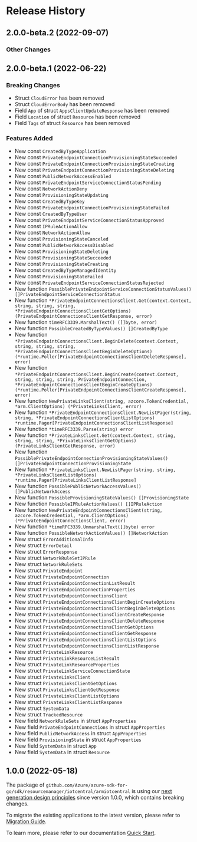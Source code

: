 # Release History

## 2.0.0-beta.2 (2022-09-07)
### Other Changes


## 2.0.0-beta.1 (2022-06-22)
### Breaking Changes

- Struct `CloudError` has been removed
- Struct `CloudErrorBody` has been removed
- Field `App` of struct `AppsClientUpdateResponse` has been removed
- Field `Location` of struct `Resource` has been removed
- Field `Tags` of struct `Resource` has been removed

### Features Added

- New const `CreatedByTypeApplication`
- New const `PrivateEndpointConnectionProvisioningStateSucceeded`
- New const `PrivateEndpointConnectionProvisioningStateCreating`
- New const `PrivateEndpointConnectionProvisioningStateDeleting`
- New const `PublicNetworkAccessEnabled`
- New const `PrivateEndpointServiceConnectionStatusPending`
- New const `NetworkActionDeny`
- New const `ProvisioningStateUpdating`
- New const `CreatedByTypeKey`
- New const `PrivateEndpointConnectionProvisioningStateFailed`
- New const `CreatedByTypeUser`
- New const `PrivateEndpointServiceConnectionStatusApproved`
- New const `IPRuleActionAllow`
- New const `NetworkActionAllow`
- New const `ProvisioningStateCanceled`
- New const `PublicNetworkAccessDisabled`
- New const `ProvisioningStateDeleting`
- New const `ProvisioningStateSucceeded`
- New const `ProvisioningStateCreating`
- New const `CreatedByTypeManagedIdentity`
- New const `ProvisioningStateFailed`
- New const `PrivateEndpointServiceConnectionStatusRejected`
- New function `PossiblePrivateEndpointServiceConnectionStatusValues() []PrivateEndpointServiceConnectionStatus`
- New function `*PrivateEndpointConnectionsClient.Get(context.Context, string, string, string, *PrivateEndpointConnectionsClientGetOptions) (PrivateEndpointConnectionsClientGetResponse, error)`
- New function `timeRFC3339.MarshalText() ([]byte, error)`
- New function `PossibleCreatedByTypeValues() []CreatedByType`
- New function `*PrivateEndpointConnectionsClient.BeginDelete(context.Context, string, string, string, *PrivateEndpointConnectionsClientBeginDeleteOptions) (*runtime.Poller[PrivateEndpointConnectionsClientDeleteResponse], error)`
- New function `*PrivateEndpointConnectionsClient.BeginCreate(context.Context, string, string, string, PrivateEndpointConnection, *PrivateEndpointConnectionsClientBeginCreateOptions) (*runtime.Poller[PrivateEndpointConnectionsClientCreateResponse], error)`
- New function `NewPrivateLinksClient(string, azcore.TokenCredential, *arm.ClientOptions) (*PrivateLinksClient, error)`
- New function `*PrivateEndpointConnectionsClient.NewListPager(string, string, *PrivateEndpointConnectionsClientListOptions) *runtime.Pager[PrivateEndpointConnectionsClientListResponse]`
- New function `*timeRFC3339.Parse(string) error`
- New function `*PrivateLinksClient.Get(context.Context, string, string, string, *PrivateLinksClientGetOptions) (PrivateLinksClientGetResponse, error)`
- New function `PossiblePrivateEndpointConnectionProvisioningStateValues() []PrivateEndpointConnectionProvisioningState`
- New function `*PrivateLinksClient.NewListPager(string, string, *PrivateLinksClientListOptions) *runtime.Pager[PrivateLinksClientListResponse]`
- New function `PossiblePublicNetworkAccessValues() []PublicNetworkAccess`
- New function `PossibleProvisioningStateValues() []ProvisioningState`
- New function `PossibleIPRuleActionValues() []IPRuleAction`
- New function `NewPrivateEndpointConnectionsClient(string, azcore.TokenCredential, *arm.ClientOptions) (*PrivateEndpointConnectionsClient, error)`
- New function `*timeRFC3339.UnmarshalText([]byte) error`
- New function `PossibleNetworkActionValues() []NetworkAction`
- New struct `ErrorAdditionalInfo`
- New struct `ErrorDetail`
- New struct `ErrorResponse`
- New struct `NetworkRuleSetIPRule`
- New struct `NetworkRuleSets`
- New struct `PrivateEndpoint`
- New struct `PrivateEndpointConnection`
- New struct `PrivateEndpointConnectionListResult`
- New struct `PrivateEndpointConnectionProperties`
- New struct `PrivateEndpointConnectionsClient`
- New struct `PrivateEndpointConnectionsClientBeginCreateOptions`
- New struct `PrivateEndpointConnectionsClientBeginDeleteOptions`
- New struct `PrivateEndpointConnectionsClientCreateResponse`
- New struct `PrivateEndpointConnectionsClientDeleteResponse`
- New struct `PrivateEndpointConnectionsClientGetOptions`
- New struct `PrivateEndpointConnectionsClientGetResponse`
- New struct `PrivateEndpointConnectionsClientListOptions`
- New struct `PrivateEndpointConnectionsClientListResponse`
- New struct `PrivateLinkResource`
- New struct `PrivateLinkResourceListResult`
- New struct `PrivateLinkResourceProperties`
- New struct `PrivateLinkServiceConnectionState`
- New struct `PrivateLinksClient`
- New struct `PrivateLinksClientGetOptions`
- New struct `PrivateLinksClientGetResponse`
- New struct `PrivateLinksClientListOptions`
- New struct `PrivateLinksClientListResponse`
- New struct `SystemData`
- New struct `TrackedResource`
- New field `NetworkRuleSets` in struct `AppProperties`
- New field `PrivateEndpointConnections` in struct `AppProperties`
- New field `PublicNetworkAccess` in struct `AppProperties`
- New field `ProvisioningState` in struct `AppProperties`
- New field `SystemData` in struct `App`
- New field `SystemData` in struct `Resource`


## 1.0.0 (2022-05-18)

The package of `github.com/Azure/azure-sdk-for-go/sdk/resourcemanager/iotcentral/armiotcentral` is using our [next generation design principles](https://azure.github.io/azure-sdk/general_introduction.html) since version 1.0.0, which contains breaking changes.

To migrate the existing applications to the latest version, please refer to [Migration Guide](https://aka.ms/azsdk/go/mgmt/migration).

To learn more, please refer to our documentation [Quick Start](https://aka.ms/azsdk/go/mgmt).